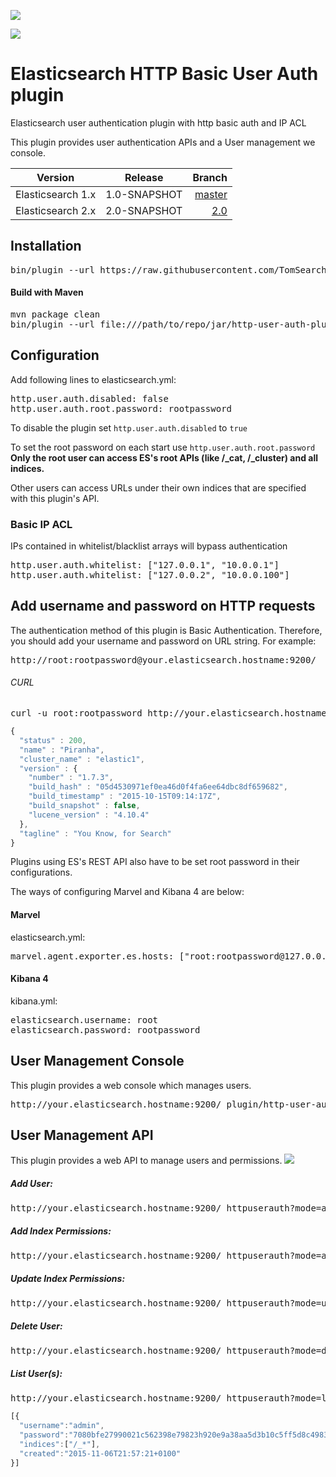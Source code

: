 ![](https://travis-ci.org/lmangani/elasticsearch-http-user-auth.svg)

![](http://i.imgur.com/OFFgrm8.png?1)

# Elasticsearch HTTP Basic User Auth plugin

Elasticsearch user authentication plugin with http basic auth and IP ACL

This plugin provides user authentication APIs and a User management we console. 

| Version        | Release           | Branch  |
| ------------- |:-------------:| -----:|
| Elasticsearch 1.x | 1.0-SNAPSHOT | [master](https://github.com/lmangani/elasticsearch-http-user-auth/tree/master) |
| Elasticsearch 2.x | 2.0-SNAPSHOT | [2.0](https://github.com/lmangani/elasticsearch-http-user-auth/tree/2.0) |

## Installation 
<pre>
bin/plugin --url https://raw.githubusercontent.com/TomSearch/elasticsearch-http-user-auth/master/jar/http-user-auth-plugin-1.0-SNAPSHOT.jar --install http-user-auth-plugin
</pre>

#### Build with Maven
<pre>
mvn package clean
bin/plugin --url file:///path/to/repo/jar/http-user-auth-plugin-1.0-SNAPSHOT.zip --install http-user-auth-plugin
</pre>

## Configuration
Add following lines to elasticsearch.yml:
<pre>
http.user.auth.disabled: false
http.user.auth.root.password: rootpassword
</pre>

To disable the plugin set `http.user.auth.disabled` to `true`  

To set the root password on each start use `http.user.auth.root.password`   
**Only the root user can access ES's root APIs (like /_cat, /_cluster) and all indices.**

Other users can access URLs under their own indices that are specified with this plugin's API.  

### Basic IP ACL
IPs contained in whitelist/blacklist arrays will bypass authentication
<pre>
http.user.auth.whitelist: ["127.0.0.1", "10.0.0.1"]
http.user.auth.whitelist: ["127.0.0.2", "10.0.0.100"]
</pre>

## Add username and password on HTTP requests
The authentication method of this plugin is Basic Authentication. Therefore, you should add your username and password on URL string. For example: 

<pre>
http://root:rootpassword@your.elasticsearch.hostname:9200/
</pre>

###### CURL
<pre>
curl -u root:rootpassword http://your.elasticsearch.hostname:9200/
</pre>
```javascript
{
  "status" : 200,
  "name" : "Piranha",
  "cluster_name" : "elastic1",
  "version" : {
    "number" : "1.7.3",
    "build_hash" : "05d4530971ef0ea46d0f4fa6ee64dbc8df659682",
    "build_timestamp" : "2015-10-15T09:14:17Z",
    "build_snapshot" : false,
    "lucene_version" : "4.10.4"
  },
  "tagline" : "You Know, for Search"
}
```

Plugins using ES's REST API also have to be set root password in their configurations.

The ways of configuring Marvel and Kibana 4 are below: 

#### Marvel 
elasticsearch.yml:
<pre>
marvel.agent.exporter.es.hosts: ["root:rootpassword@127.0.0.1:9200"]
</pre>

#### Kibana 4
kibana.yml:
<pre>
elasticsearch.username: root
elasticsearch.password: rootpassword
</pre>



## User Management Console

This plugin provides a web console which manages users. 
<pre>
http://your.elasticsearch.hostname:9200/_plugin/http-user-auth-plugin/index.html
</pre>

## User Management API
This plugin provides a web API to manage users and permissions.
![](http://i.imgur.com/r26mGAl.png)

##### Add User:
<pre>
http://your.elasticsearch.hostname:9200/_httpuserauth?mode=adduser&username=admin&password=somepass
</pre>

##### Add Index Permissions:
<pre>
http://your.elasticsearch.hostname:9200/_httpuserauth?mode=addindex&username=admin&password=somepass&index=index*
</pre>

##### Update Index Permissions:
<pre>
http://your.elasticsearch.hostname:9200/_httpuserauth?mode=updateindex&username=admin&index=index-*
</pre>

##### Delete User:
<pre>
http://your.elasticsearch.hostname:9200/_httpuserauth?mode=deleteuser&username=admin
</pre>

##### List User(s):
<pre>
http://your.elasticsearch.hostname:9200/_httpuserauth?mode=list
</pre>
```javascript
[{ 
  "username":"admin",
  "password":"7080bfe27990021c562398e79823h920e9a38aa5d3b10c5ff5d8c498305",
  "indices":["/_*"],
  "created":"2015-11-06T21:57:21+0100"
}]
```
